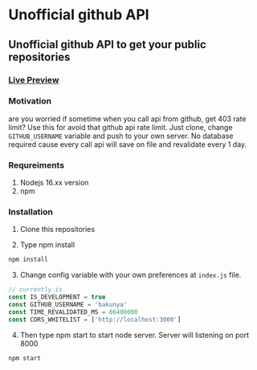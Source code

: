# Unofficial github API

## Unofficial github API to get your public repositories

### [Live Preview](https://bakunya-github-api.herokuapp.com/)

### Motivation
 
are you worried if sometime when you call api from github, get 403 rate limit? Use this for avoid that github api rate limit. Just clone, change ```GITHUB_USERNAME``` variable and push to your own server. No database required cause every call api will save on file and revalidate every 1 day.

### Requreiments
1. Nodejs 16.xx version
2. npm

### Installation
1. Clone this repositories

2. Type npm install
```bash 
npm install 
```

3. Change config variable with your own preferences at ```index.js``` file.
```js
// currently is
const IS_DEVELOPMENT = true
const GITHUB_USERNAME = 'bakunya'
const TIME_REVALIDATED_MS = 86400000
const CORS_WHITELIST = ['http://localhost:3000']
```

4. Then type npm start to start node server. Server will listening on port 8000
```bash 
npm start 
```